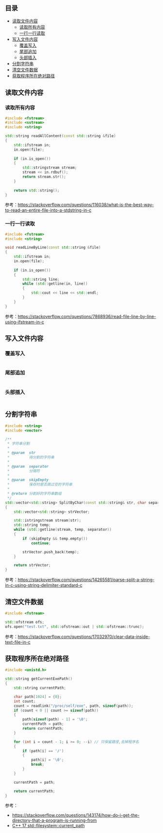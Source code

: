 ## 目录

- [读取文件内容](#读取文件内容)
  - [读取所有内容](#读取所有内容)
  - [一行一行读取](#一行一行读取)
- [写入文件内容](#写入文件内容)
  - [覆盖写入](#覆盖写入)
  - [尾部追加](#尾部追加)
  - [头部插入](#头部插入)
- [分割字符串](#分割字符串)
- [清空文件数据](#清空文件数据)
- [获取程序所在绝对路径](#获取程序所在绝对路径)

## 读取文件内容

### 读取所有内容

```c++
#include <fstream>
#include <sstream>
#include <string>

std::string readAllContent(const std::string &file)
{
    std::ifstream in;
    in.open(file);
    
    if (in.is_open())
    {
        std::stringstream stream;
        stream << in.rdbuf();
        return stream.str();
    }
    
    return std::string();
}
```

参考：<https://stackoverflow.com/questions/116038/what-is-the-best-way-to-read-an-entire-file-into-a-stdstring-in-c>

### 一行一行读取

```c++
#include <fstream>
#include <string>

void readLineByLine(const std::string &file)
{
    std::ifstream in;
    in.open(file);
    
    if (in.is_open())
    {
        std::string line;
        while (std::getline(in, line))
        {
            std::cout << line << std::endl;
        }
    }
}
```

参考：<https://stackoverflow.com/questions/7868936/read-file-line-by-line-using-ifstream-in-c>

## 写入文件内容

### 覆盖写入

```c++

```

### 尾部追加

```c++

```

### 头部插入

```c++

```

## 分割字符串

```c++
#include <string>
#include <vector>

/**
 * 字符串分割
 *
 * @param  str
 *         待分割的字符串
 *
 * @param  separator
 *         分隔符
 *
 * @param  skipEmpty
 *         保存时是否跳过空的字符串
 *
 * @return 分割好的字符串数组
 */
std::vector<std::string> SplitByChar(const std::string& str, char separator, bool skipEmpty = true)
{
    std::vector<std::string> strVector;

    std::istringstream stream(str);
    std::string temp;
    while (std::getline(stream, temp, separator))
    {
        if (skipEmpty && temp.empty())
            continue;

        strVector.push_back(temp);
    }

    return strVector;
}
```

参考：<https://stackoverflow.com/questions/14265581/parse-split-a-string-in-c-using-string-delimiter-standard-c>

## 清空文件数据

```c++
#include <fstream>

std::ofstream ofs;
ofs.open("test.txt", std::ofstream::out | std::ofstream::trunc);
```

参考：<https://stackoverflow.com/questions/17032970/clear-data-inside-text-file-in-c>

## 获取程序所在绝对路径

```c++
#include <unistd.h>

std::string getCurrentExePath()
{
    std::string currentPath;

    char path[1024] = {0};
    int count;
    count = readlink("/proc/self/exe", path, sizeof(path));
    if (count < 0 || count >= sizeof(path))
    {
        path[sizeof(path) - 1] = '\0';
        currentPath = path;
        return currentPath;
    }

    for (int i = count - 1; i >= 0; --i) // 只保留路径,去掉程序名
    {
        if (path[i] == '/')
        {
            path[i] = '\0';
            break;
        }
    }

    currentPath = path;

    return currentPath;
}
```

参考：

- <https://stackoverflow.com/questions/143174/how-do-i-get-the-directory-that-a-program-is-running-from>
- [C++ 17 std::filesystem::current_path](https://en.cppreference.com/w/cpp/filesystem/current_path)















